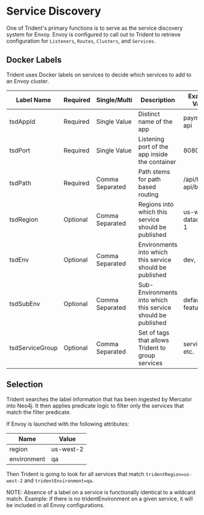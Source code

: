

# Service Discovery

One of Trident's primary functions is to serve as the service discovery system for Envoy.  Envoy is configured to call out to Trident to retrieve configuration for `Listeners`, `Routes`, `Clusters`, and `Services`.

## Docker Labels

Trident uses Docker labels on services to decide which services to add to an Envoy cluster.


| Label Name | Required | Single/Multi|Description | Example Value |
|------------|----------|-------------|---------------|----|
|tsdAppId| Required |Single Value |Distinct name of the app |  payment-api |
|tsdPort | Required |Single Value| Listening port of the app inside the container | 8080 |
|tsdPath | Required |Comma Separated| Path stems for path based routing | /api/foo, api/bar, etc.|
|tsdRegion| Optional|Comma Separated| Regions into which this service should be published | us-west-2, datacenter-1|
|tsdEnv| Optional | Comma Separated | Environments into which this service should be published | dev, qa |
|tsdSubEnv|Optional| Comma Separated | Sub-Environments into which this service should be published | default, feature-1|
|tsdServiceGroup|Optional| Comma Separated | Set of tags that allows Trident to group services | services, ui, etc. |



## Selection

Trident searches the label information that has been ingested by Mercator into Neo4j.  It then applies predicate logic to filter only the services that match the filter predicate.

If Envoy is launched with the following attributes:

| Name | Value |
|------|-------|
|region|us-west-2|
|environment| qa |

Then Trident is going to look for all services that match `tridentRegion=us-west-2` and `tridentEnvironment=qa`.

NOTE: Absence of a label on a service is functionally identical to a wildcard match.  Example: if there is no tridentEnvironment on a given service, it will be included in all Envoy configurations.





